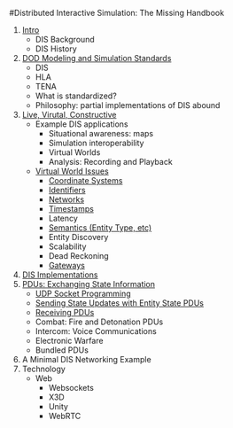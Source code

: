 #Distributed Interactive Simulation: The Missing Handbook

1. <a href="DIS_Background.md">Intro</a>
   - DIS Background
   - DIS History
2. <a href="DoDModelingAndSimulationStandards.md">DOD Modeling and Simulation Standards</a>
	- DIS
	- HLA
	- TENA
	- What is standardized?
	- Philosophy: partial implementations of DIS abound
3. <a href="LiveVirtualConstructive.md">Live, Virutal, Constructive</a>
   - Example DIS applications
      - Situational awareness: maps
      - Simulation interoperability
      - Virtual Worlds
      - Analysis: Recording and Playback
   - <a href="VirtualWorldIssues.md">Virtual World Issues</a>
   		- <a href="CoordinateSystems.md">Coordinate Systems</a>
   		- <A href="EntityIdentifiers.md">Identifiers</a>
   		- <a href="Networks.md">Networks</a>
   		- <a href="Timestamps.md">Timestamps</a>
   		- Latency
   		- <A href="EntityType.md">Semantics (Entity Type, etc)</a>
   		- Entity Discovery
   		- Scalability
   		- Dead Reckoning
   		- <A href="Gateways.md">Gateways</a>
4. <a href="DISImplementations.md">DIS Implementations</a>
5. <a href="ExchangingStateInformation.md">PDUs: Exchanging State Information</a>
	- <A href="UDPSockets.md">UDP Socket Programming</a>
	- <a href="EntityStatePDUs.md">Sending State Updates with Entity State PDUs</a>
	- <a href="ReceivingPDUs.md">Receiving PDUs</a>
   - Combat: Fire and Detonation PDUs
   - Intercom: Voice Communications
   - Electronic Warfare
   - <a ref="PDUBundling.md">Bundled PDUs</a>
6. A Minimal DIS Networking Example
7. Technology
   - Web
      - Websockets
      - X3D
      - Unity
      - WebRTC